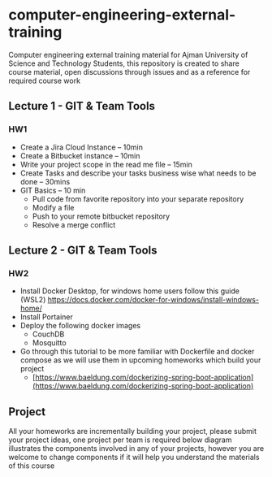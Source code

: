 # computer-engineering-external-training

Computer engineering external training material for Ajman University of Science and Technology Students, this repository is created to share course material, open discussions through issues and as a reference for required course work
## Lecture 1 - GIT & Team Tools
### HW1
* Create a Jira Cloud Instance – 10min
* Create a Bitbucket instance – 10min
* Write your project scope in the read me file – 15min
* Create Tasks and describe your tasks business wise what needs to be done – 30mins
* GIT Basics – 10 min
	* Pull code from favorite repository into your separate repository
	* Modify a file
	* Push to your remote bitbucket repository
	* Resolve a merge conflict
## Lecture 2 - GIT & Team Tools
### HW2
* Install Docker Desktop, for windows home users follow this guide (WSL2) https://docs.docker.com/docker-for-windows/install-windows-home/
* Install Portainer
* Deploy the following docker images
	* CouchDB
	* Mosquitto
* Go through this tutorial to be more familiar with Dockerfile and docker compose as we will use them in upcoming homeworks which build your project
	* [https://www.baeldung.com/dockerizing-spring-boot-application](https://www.baeldung.com/dockerizing-spring-boot-application)
## Project
All your homeworks are incrementally building your project, please submit your project ideas, one project per team is required
below diagram illustrates the components involved in any of your projects, however you are welcome to change components if it will help you understand the materials of this course

